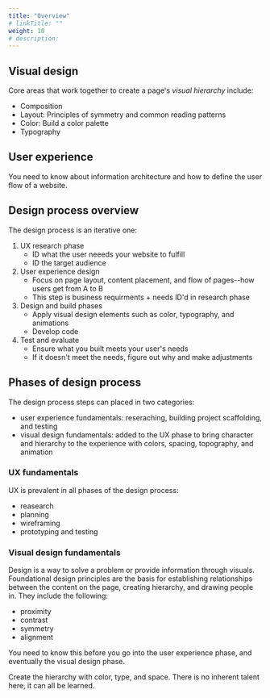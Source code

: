 ```yaml
---
title: "Overview"
# linkTitle: ""
weight: 10
# description:
---
```


## Visual design

Core areas that work together to create a page's _visual hierarchy_ include:
- Composition
- Layout: Principles of symmetry and common reading patterns
- Color: Build a color palette
- Typography

## User experience

You need to know about information architecture and how to define the user flow of a website.

## Design process overview

The design process is an iterative one:
1. UX research phase
   - ID what the user neeeds your website to fulfill
   - ID the target audience
2. User experience design
   - Focus on page layout, content placement, and flow of pages--how users get from A to B
   - This step is business requirments + needs ID'd in research phase
3. Design and build phases
   - Apply visual design elements such as color, typography, and animations
   - Develop code
4. Test and evaluate
   - Ensure what you built meets your user's needs
   - If it doesn't meet the needs, figure out why and make adjustments

## Phases of design process

The design process steps can placed in two categories:
- user experience fundamentals: reseraching, building project scaffolding, and testing
- visual design fundamentals: added to the UX phase to bring character and hierarchy to the experience with colors, spacing, topography, and animation

### UX fundamentals

UX is prevalent in all phases of the design process:
- reasearch
- planning
- wireframing
- prototyping and testing

### Visual design fundamentals

Design is a way to solve a problem or provide information through visuals. Foundational design principles are the basis for establishing relationships between the content on the page, creating hierarchy, and drawing people in. They include the following:
- proximity
- contrast
- symmetry
- alignment

You need to know this before you go into the user experience phase, and eventually the visual design phase.

Create the hierarchy with color, type, and space. There is no inherent talent here, it can all be learned.